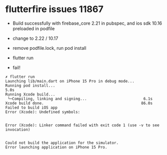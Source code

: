 # flutterfire issues 11867

- Build successfully with firebase_core 2.21 in pubspec, and ios sdk 10.16 preloaded in podfile

- change to 2.22 / 10.17

- remove podfile.lock, run pod install

- flutter run

- fail!

```
✗ flutter run
Launching lib/main.dart on iPhone 15 Pro in debug mode...
Running pod install...                                              5.0s
Running Xcode build...                                                  
 └─Compiling, linking and signing...                         6.1s
Xcode build done.                                           86.0s
Failed to build iOS app
Error (Xcode): Undefined symbols:


Error (Xcode): Linker command failed with exit code 1 (use -v to see invocation)


Could not build the application for the simulator.
Error launching application on iPhone 15 Pro.
```